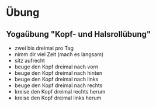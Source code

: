 # Übung

## Yogaübung "Kopf- und Halsrollübung"

* zwei bis dreimal pro Tag
* nimm dir viel Zeit (mach es langsam)
* sitz aufrecht
* beuge den Kopf dreimal nach vorn
* beuge den Kopf dreimal nach hinten
* beuge den Kopf dreimal nach links
* beuge den Kopf dreimal nach rechts
* kreise den Kopf dreimal rechts herum
* kreise den Kopf dreimal links herum
